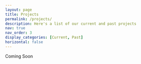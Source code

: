 ```yaml
---
layout: page
title: Projects
permalink: /projects/
description: Here's a list of our current and past projects
nav: true
nav_order: 3
display_categories: [Current, Past]
horizontal: false
---
```


Coming Soon